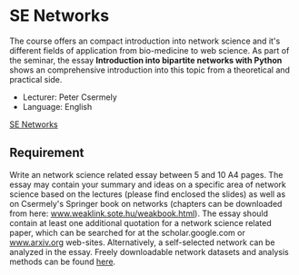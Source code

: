 SE Networks
===========

The course offers an compact introduction into network science and it's different fields of application from bio-medicine to web science. As part of the seminar, the essay **Introduction into bipartite networks with Python** shows an comprehensive introduction into this topic from a theoretical and practical side.

- Lecturer: Peter Csermely
- Language: English

[SE Networks](http://openscienceasap.org/education/courses/se-networks/)

## Requirement
Write an network science related essay between 5 and 10 A4 pages. The essay may contain your summary and ideas on a specific area of network science based on the lectures (please find enclosed the slides) as well as on Csermely's Springer book on networks (chapters can be downloaded from here: www.weaklink.sote.hu/weakbook.html). The essay should contain at least one additional quotation for a network science related paper, which can be searched for at the scholar.google.com or www.arxiv.org web-sites. Alternatively, a self-selected network can be analyzed in the essay. Freely downloadable network datasets and analysis methods can be found [here](http://www.linkgroup.hu/links.php). 

